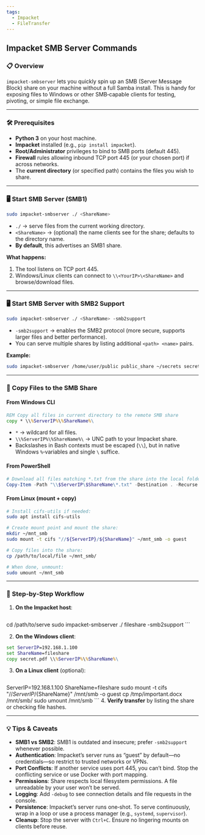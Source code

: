 ```yaml
---
tags:
  - Impacket
  - FileTransfer
---
```

## Impacket SMB Server Commands
### 📋 Overview
`impacket-smbserver` lets you quickly spin up an SMB (Server Message Block) share on your machine without a full Samba install. This is handy for exposing files to Windows or other SMB‑capable clients for testing, pivoting, or simple file exchange.

---
### 🛠 Prerequisites
- **Python 3** on your host machine.
- **Impacket** installed (e.g., `pip install impacket`).
- **Root/Administrator** privileges to bind to SMB ports (default 445).
- **Firewall** rules allowing inbound TCP port 445 (or your chosen port) if across networks.
- The **current directory** (or specified path) contains the files you wish to share.

---
### 🖥️ Start SMB Server (SMB1)
```bash
sudo impacket-smbserver ./ <ShareName>
```

- `./` → serve files from the current working directory.
- `<ShareName>` → (optional) the name clients see for the share; defaults to the directory name.
- **By default**, this advertises an SMB1 share.

**What happens:**

1. The tool listens on TCP port 445.
2. Windows/Linux clients can connect to `\\<YourIP>\<ShareName>` and browse/download files.

---

### 🖥️ Start SMB Server with SMB2 Support

```bash
sudo impacket-smbserver ./ <ShareName> -smb2support
```

- `-smb2support` → enables the SMB2 protocol (more secure, supports larger files and better performance).
- You can serve multiple shares by listing additional `<path> <name>` pairs.

**Example:**

```bash
sudo impacket-smbserver /home/user/public public_share ~/secrets secret_share -smb2support
```

---
### 📂 Copy Files to the SMB Share
#### From Windows CLI
```bat
REM Copy all files in current directory to the remote SMB share
copy * \\%ServerIP%\%ShareName%\
```

- `*` → wildcard for all files.
- `\\%ServerIP%\%ShareName%\` → UNC path to your Impacket share.
- Backslashes in Bash contexts must be escaped (`\\`), but in native Windows `%`‑variables and single `\` suffice.
#### From PowerShell

```powershell
# Download all files matching *.txt from the share into the local folder
Copy-Item -Path "\\$ServerIP\$ShareName\*.txt" -Destination . -Recurse
```
#### From Linux (mount + copy)

```bash
# Install cifs-utils if needed:
sudo apt install cifs-utils

# Create mount point and mount the share:
mkdir ~/mnt_smb
sudo mount -t cifs "//${ServerIP}/${ShareName}" ~/mnt_smb -o guest

# Copy files into the share:
cp /path/to/local/file ~/mnt_smb/

# When done, unmount:
sudo umount ~/mnt_smb
```

---
### 🔀 Step‑by‑Step Workflow

1. **On the Impacket host**:
    ```bash
cd /path/to/serve
sudo impacket-smbserver ./ fileshare -smb2support
    ```
    
2. **On the Windows client**:

```bat
set ServerIP=192.168.1.100
set ShareName=fileshare
copy secret.pdf \\%ServerIP%\%ShareName%\
```
3. **On a Linux client** (optional):
    ```bash
ServerIP=192.168.1.100
ShareName=fileshare
sudo mount -t cifs "//${ServerIP}/${ShareName}" /mnt/smb -o guest
cp /tmp/important.docx /mnt/smb/
sudo umount /mnt/smb
    ```
4. **Verify transfer** by listing the share or checking file hashes.

---
### 💡 Tips & Caveats

- **SMB1 vs SMB2**: SMB1 is outdated and insecure; prefer `-smb2support` whenever possible.
- **Authentication**: Impacket’s server runs as “guest” by default—no credentials—so restrict to trusted networks or VPNs.
- **Port Conflicts**: If another service uses port 445, you can’t bind. Stop the conflicting service or use Docker with port mapping.
- **Permissions**: Share respects local filesystem permissions. A file unreadable by your user won’t be served.
- **Logging**: Add `-debug` to see connection details and file requests in the console.
- **Persistence**: Impacket’s server runs one‑shot. To serve continuously, wrap in a loop or use a process manager (e.g., `systemd`, `supervisor`).
- **Cleanup**: Stop the server with `Ctrl+C`. Ensure no lingering mounts on clients before reuse.